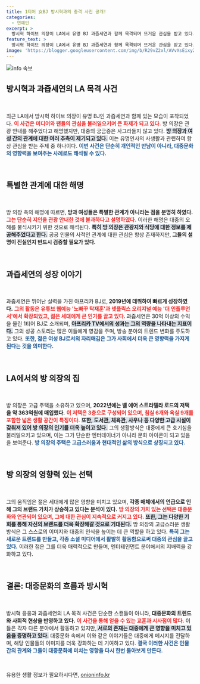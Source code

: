 ```yaml
---
title: 1티어 女BJ 방시혁과의 충격 사진 공개!
categories:
  - 연예인
excerpt: >
  방시혁 하이브 의장이 LA에서 유명 BJ 과즙세연과 함께 목격되며 뜨거운 관심을 받고 있다. 하이브 측은 단순 관광 안내라고 밝혔지만, 그들의 관계에 대한 궁금증은 여전히 풀리지 않고 있다!
feature_text: >
  방시혁 하이브 의장이 LA에서 유명 BJ 과즙세연과 함께 목격되며 뜨거운 관심을 받고 있다. 하이브 측은 단순 관광 안내라고 밝혔지만, 그들의 관계에 대한 궁금증은 여전히 풀리지 않고 있다!
image: 'https://blogger.googleusercontent.com/img/b/R29vZ2xl/AVvXsEixyZcFfHzMRdzZMjFBmAUKJYCLCGyLL1o632UiGVXcaFdKo_bkvkuCioo0uUKlGfBVcT3P84aROyZIXSBEx3Aw5nCQ3pTgDom1WDC4m8eifvWiAmWEEVb4x6G_l8C0QH225ldMjyaFvpxGEBGNO37VmDTDMHGhJPq73UglMfDca1-0aw/s1600/blogspot.png'
---
```


<p><img src="https://blogger.googleusercontent.com/img/b/R29vZ2xl/AVvXsEixyZcFfHzMRdzZMjFBmAUKJYCLCGyLL1o632UiGVXcaFdKo_bkvkuCioo0uUKlGfBVcT3P84aROyZIXSBEx3Aw5nCQ3pTgDom1WDC4m8eifvWiAmWEEVb4x6G_l8C0QH225ldMjyaFvpxGEBGNO37VmDTDMHGhJPq73UglMfDca1-0aw/s1600/blogspot.png" alt="info 속보" /></p>

<h2 data-ke-size="size26">방시혁과 과즙세연의 LA 목격 사건</h2>

<p data-ke-size="size16">&nbsp;</p>

<p data-ke-size="size16">최근 LA에서 방시혁 하이브 의장이 유명 BJ인 과즙세연과 함께 있는 모습이 포착되었다. <b><span style="color: #ee2323;">이 사건은 미디어와 팬들의 관심을 불러일으키며 큰 화제가 되고 있다.</span></b> 방 의장은 관광 안내를 해주었다고 해명했지만, 대중의 궁금증은 사그라들지 않고 있다. <b><span style="background-color: #21538527;">방 의장과 여성 간의 관계에 대한 여러 추측이 제기되고 있다.</span></b> 이는 유명인사의 사생활과 관련하여 항상 관심을 받는 주제 중 하나이다. <b><span style="color: #1a5490;">이번 사건은 단순히 개인적인 만남이 아니라, 대중문화의 영향력을 보여주는 사례로도 해석될 수 있다.</span></b></p>

<p data-ke-size="size16">&nbsp;</p>

<h2 data-ke-size="size26">특별한 관계에 대한 해명</h2>

<p data-ke-size="size16">&nbsp;</p>

<p data-ke-size="size16">방 의장 측의 해명에 따르면,<b> 방과 여성들은 특별한 관계가 아니라는 점을 분명히 하였다.</b> <b><span style="color: #ee2323;">그는 단순히 지인을 관광 안내한 것에 불과하다고 설명하였다.</span></b> 이러한 해명은 대중의 오해를 불식시키기 위한 것으로 해석된다. <b><span style="background-color: #21538527;">특히 방 의장은 관광지와 식당에 대한 정보를 제공해주었다고 한다.</span></b> 공공 인물의 사적인 관계에 대한 관심은 항상 존재하지만,<b> 그들의 설명이 진실인지 반드시 검증할 필요가 있다.</b></p>

<p data-ke-size="size16">&nbsp;</p>

<h2 data-ke-size="size26">과즙세연의 성장 이야기</h2>

<p data-ke-size="size16">&nbsp;</p>

<p data-ke-size="size16">과즙세연은 뛰어난 실력을 가진 아프리카 BJ로,<b> 2019년에 데뷔하여 빠르게 성장하였다.</b> <b><span style="color: #ee2323;">그의 활동은 유튜브 웹예능 '노빠꾸 탁재훈'과 넷플릭스 오리지널 예능 '더 인플루언서'에서 확장되었고, 젊은 세대에게 큰 인기를 끌고 있다. </span></b> 과즙세연은 30억 이상의 수익을 올린 1티어 BJ로 소개되며, <b><span style="background-color: #21538527;">아프리카 TV에서의 성과는 그의 역량을 나타내는 지표이다.</span></b> 그의 성공 스토리는 많은 이들에게 영감을 주며, 방송 분야의 트렌드 변화를 주도하고 있다. <b><span style="color: #1a5490;">또한, 젊은 여성 BJ로서의 자리매김은 그가 사회에서 더욱 큰 영향력을 가지게 된다는 것을 의미한다.</span></b></p>

<p data-ke-size="size16">&nbsp;</p>

<h2 data-ke-size="size26">LA에서의 방 의장의 집</h2>

<p data-ke-size="size16">&nbsp;</p>

<p data-ke-size="size16">방 의장은 고급 주택을 소유하고 있으며, <b>2022년에는 벨 에어 스트라델라 로드의 저택을 약 363억원에 매입했다.</b> <b><span style="color: #ee2323;">이 저택은 3층으로 구성되어 있으며, 침실 6개와 욕실 9개를 포함한 넓은 생활 공간이 특징이다.</span></b> <b><span style="background-color: #21538527;">또한, 도서관, 체육관, 사우나 등 다양한 고급 시설이 갖춰져 있어 방 의장의 인기를 더욱 높이고 있다.</span></b> 그의 생활방식은 대중에게 큰 호기심을 불러일으키고 있으며, 이는 그가 단순한 엔터테이너가 아니라 문화 아이콘이 되고 있음을 보여준다. <b><span style="color: #1a5490;">방 의장의 주택은 고급스러움과 현대적인 삶의 방식으로 상징되고 있다.</span></b></p>

<p data-ke-size="size16">&nbsp;</p>

<h2 data-ke-size="size26">방 의장의 영향력 있는 선택</h2>

<p data-ke-size="size16">&nbsp;</p>

<p data-ke-size="size16">그의 움직임은 젊은 세대에게 많은 영향을 미치고 있으며, <b>각종 매체에서의 언급으로 인해 그의 브랜드 가치가 상승하고 있다는 분석이 있다.</b> <b><span style="color: #ee2323;">방 의장의 가치 있는 선택은 대중문화와 연관되어 있으며, 그에 대한 관심이 지속적으로 커지고 있다.</span></b> <b><span style="background-color: #21538527;">또한, 그는 다양한 기회를 통해 자신의 브랜드를 더욱 확장해갈 것으로 기대된다.</span></b> 방 의장의 고급스러운 생활 방식은 그 스스로의 이미지와 대중의 인식을 높이는 데 큰 역할을 하고 있다. <b><span style="color: #1a5490;">특히 그는 새로운 트렌드를 만들고, 각종 소셜 미디어에서 활발히 활동함으로써 대중의 관심을 끌고 있다.</span></b> 이러한 점은 그를 더욱 매력적으로 만들며, 엔터테인먼트 분야에서의 지배력을 강화하고 있다.</p>

<p data-ke-size="size16">&nbsp;</p>

<h2 data-ke-size="size26">결론: 대중문화의 흐름과 방시혁</h2>

<p data-ke-size="size16">&nbsp;</p>

<p data-ke-size="size16">방시혁 응웅과 과즙세연의 LA 목격 사건은 단순한 스캔들이 아니라,<b> 대중문화의 트렌드와 사회적 현상을 반영하고 있다.</b> <b><span style="color: #ee2323;">이 사건을 통해 얻을 수 있는 교훈과 시사점이 많다.</span></b> 이들은 각자 다른 분야에서 활동하고 있지만,<b><span style="background-color: #21538527;"> 서로의 존재는 대중에게 큰 영향을 미치고 있음을 증명하고 있다.</span></b> 대중문화 속에서 이와 같은 이야기들은 대중에게 메시지를 전달하며, 해당 인물들의 이미지를 더욱 강화하는 데 기여하고 있다. <b><span style="color: #1a5490;">결국 이러한 사건은 인물 간의 관계와 그들이 대중문화에 미치는 영향을 다시 한번 돌아보게 만든다.</span></b></p>

<p data-ke-size="size16">&nbsp;</p>
유용한 생활 정보가 필요하시다면, <a href="https://onioninfo.kr" rel="dofollow">onioninfo.kr</a>


